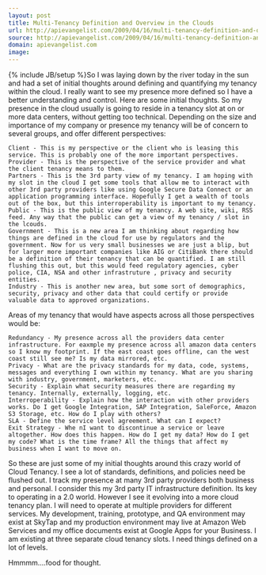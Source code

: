 ```yaml
---
layout: post
title: Multi-Tenancy Definition and Overview in the Clouds
url: http://apievangelist.com/2009/04/16/multi-tenancy-definition-and-overview-in-the-clouds/
source: http://apievangelist.com/2009/04/16/multi-tenancy-definition-and-overview-in-the-clouds/
domain: apievangelist.com
image: 
---
```

{% include JB/setup %}So I was laying down by the river today in the sun and had a set of initial thoughts around defining and quantifying my tenancy within the cloud.
I really want to see my presence more defined so I have a better understanding and control. Here are some initial thoughts.
So my presence in the cloud usually is going to reside in a tenancy slot at on or more data centers, without getting too technical. Depending on the size and importance of my company or presence my tenancy will be of concern to several groups, and offer different perspectives:

	Client - This is my perspective or the client who is leasing this service. This is probably one of the more important perspectives.
	Provider - This is the perspective of the service provider and what the client tenancy means to them.
	Partners - This is the 3rd party view of my tenancy. I am hoping with my slot in the cloud I get some tools that allow me to interact with other 3rd party providers like using Google Secure Data Connect or an application programming interface. Hopefully I get a wealth of tools out of the box, but this interroperability is important to my tenancy.
	Public - This is the public view of my tenancy. A web site, wiki, RSS feed. Any way that the public can get a view of my tenancy / slot in the lcouds.
	Government - This is a new area I am thinking about regarding how things are defined in the cloud for use by regulators and the government. Now for us very small businesses we are just a blip, but for larger more important companies like AIG or CitiBank there should be a definition of their tenancy that can be quantified. I am still flushing this out, but this would feed regulatory agencies, cyber police, CIA, NSA and other infrastruture , privacy and security entities.
	Industry - This is another new area, but some sort of demographics, security, privacy and other data that could certify or provide valuable data to approved organizations.

Areas of my tenancy that would have aspects across all those perspectives would be:

	Redundancy - My presence across all the providers data center infrastructure. For eaxmple my presence across all amazon data centers so I know my footprint. If the east coast goes offline, can the west coast still see me? Is my data mirrored, etc.
	Privacy - What are the privacy standards for my data, code, systems, messages and everything I own within my tenancy. What are you sharing with industry, government, marketers, etc.
	Security - Explain what security measures there are regarding my tenancy. Internally, externally, logging, etc.
	Interroperability - Explain how the interaction with other providers works. Do I get Google Integration, SAP Integration, SaleForce, Amazon S3 Storage, etc. How do I play with others?
	SLA - Define the service level agreement. What can I expect?
	Exit Strategy - Whe nI want to discontinue a service or leave altogether. How does this happen. How do I get my data? How do I get my code? What is the time frame? All the things that affect my business when I want to move on.

So these are just some of my initial thoughts around this crazy world of Cloud Tenancy. I see a lot of standards, definitions, and policies need be flushed out.
I track my presence at many 3rd party providers both business and personal. I consider this my 3rd party IT infrastructure definition. Its key to operating in a 2.0 world. However I see it evolving into a more cloud tenancy plan.
I will need to operate at multiple providers for different services. My development, training, prototype, and QA environment may exist at SkyTap and my production environment may live at Amazon Web Services and my office documents exist at Google Apps for your Business.
I am existing at three separate cloud tenancy slots. I need things defined on a lot of levels.


 

 

 
Hmmmm....food for thought.



